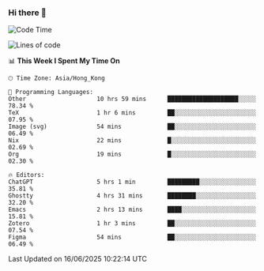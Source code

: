 ### Hi there 👋

<!--
**nicehiro/nicehiro** is a ✨ _special_ ✨ repository because its `README.md` (this file) appears on your GitHub profile.

Here are some ideas to get you started:

- 🔭 I’m currently working on ...
- 🌱 I’m currently learning ...
- 👯 I’m looking to collaborate on ...
- 🤔 I’m looking for help with ...
- 💬 Ask me about ...
- 📫 How to reach me: ...
- 😄 Pronouns: ...
- ⚡ Fun fact: ...
-->

<!--START_SECTION:waka-->
![Code Time](http://img.shields.io/badge/Code%20Time-733%20hrs%2018%20mins-blue)

![Lines of code](https://img.shields.io/badge/From%20Hello%20World%20I%27ve%20Written-1.7%20million%20lines%20of%20code-blue)

📊 **This Week I Spent My Time On** 

```text
🕑︎ Time Zone: Asia/Hong_Kong

💬 Programming Languages: 
Other                    10 hrs 59 mins      ████████████████████░░░░░   78.34 % 
TeX                      1 hr 6 mins         ██░░░░░░░░░░░░░░░░░░░░░░░   07.95 % 
Image (svg)              54 mins             ██░░░░░░░░░░░░░░░░░░░░░░░   06.49 % 
Nix                      22 mins             █░░░░░░░░░░░░░░░░░░░░░░░░   02.69 % 
Org                      19 mins             █░░░░░░░░░░░░░░░░░░░░░░░░   02.30 % 

🔥 Editors: 
ChatGPT                  5 hrs 1 min         █████████░░░░░░░░░░░░░░░░   35.81 % 
Ghostty                  4 hrs 31 mins       ████████░░░░░░░░░░░░░░░░░   32.20 % 
Emacs                    2 hrs 13 mins       ████░░░░░░░░░░░░░░░░░░░░░   15.81 % 
Zotero                   1 hr 3 mins         ██░░░░░░░░░░░░░░░░░░░░░░░   07.54 % 
Figma                    54 mins             ██░░░░░░░░░░░░░░░░░░░░░░░   06.49 % 
```


 Last Updated on 16/06/2025 10:22:14 UTC
<!--END_SECTION:waka-->
